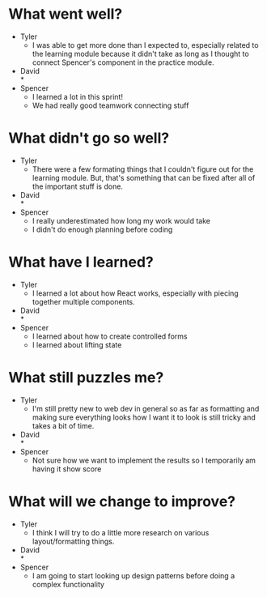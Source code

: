 # What went well?   

* Tyler   
    * I was able to get more done than I expected to, especially related to the learning module because it didn't take as long as I thought to connect Spencer's component in the practice module.
* David   
    * 
* Spencer   
    * I learned a lot in this sprint!
    * We had really good teamwork connecting stuff
    
# What didn't go so well?   

* Tyler    
    * There were a few formating things that I couldn't figure out for the learning module.  But, that's something that can be fixed after all of the important stuff is done.
* David  
    * 
* Spencer  
    * I really underestimated how long my work would take
    * I didn't do enough planning before coding

# What have I learned?   

* Tyler     
    * I learned a lot about how React works, especially with piecing together multiple components.
* David   
    * 
* Spencer   
    * I learned about how to create controlled forms
    * I learned about lifting state

# What still puzzles me?   

* Tyler   
    * I'm still pretty new to web dev in general so as far as formatting and making sure everything looks how I want it to look is still tricky and takes a bit of time.
* David   
    * 
* Spencer   
    * Not sure how we want to implement the results so I temporarily am having
      it show score

# What will we change to improve?   

* Tyler   
    * I think I will try to do a little more research on various layout/formatting things.
* David   
    * 
* Spencer   
    * I am going to start looking up design patterns before doing a complex
      functionality

